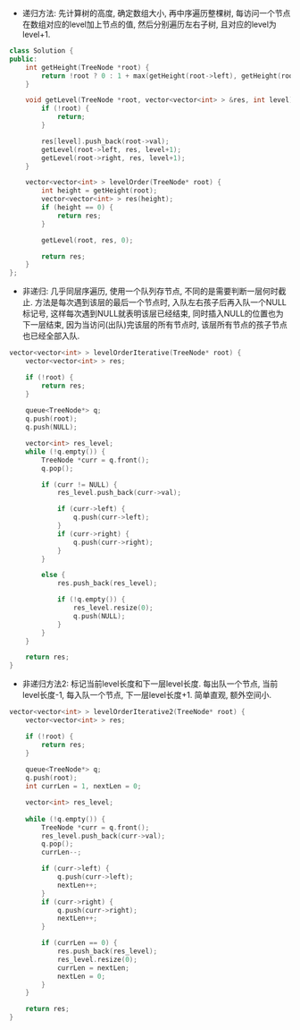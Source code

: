 - 递归方法: 先计算树的高度, 确定数组大小, 再中序遍历整棵树, 每访问一个节点在数组对应的level加上节点的值, 然后分别遍历左右子树, 且对应的level为level+1.

```c++
class Solution {
public:
    int getHeight(TreeNode *root) {
        return !root ? 0 : 1 + max(getHeight(root->left), getHeight(root->right));
    }

    void getLevel(TreeNode *root, vector<vector<int> > &res, int level) {
        if (!root) {
            return;
        }

        res[level].push_back(root->val);
        getLevel(root->left, res, level+1);
        getLevel(root->right, res, level+1);
    }

    vector<vector<int> > levelOrder(TreeNode* root) {
        int height = getHeight(root);
        vector<vector<int> > res(height);
        if (height == 0) {
            return res;
        }

        getLevel(root, res, 0);

        return res;
    }
};
```

- 非递归: 几乎同层序遍历, 使用一个队列存节点, 不同的是需要判断一层何时截止. 方法是每次遇到该层的最后一个节点时, 入队左右孩子后再入队一个NULL标记号, 这样每次遇到NULL就表明该层已经结束, 同时插入NULL的位置也为下一层结束, 因为当访问(出队)完该层的所有节点时, 该层所有节点的孩子节点也已经全部入队.
```c++
vector<vector<int> > levelOrderIterative(TreeNode* root) {
    vector<vector<int> > res;

    if (!root) {
        return res;
    }
    
    queue<TreeNode*> q;
    q.push(root);
    q.push(NULL);

    vector<int> res_level;
    while (!q.empty()) {
    	TreeNode *curr = q.front();
    	q.pop();

    	if (curr != NULL) {
    		res_level.push_back(curr->val);

    		if (curr->left) {
    			q.push(curr->left);
    		}
    		if (curr->right) {
    			q.push(curr->right);
    		}
    	}

    	else {
			res.push_back(res_level);

    		if (!q.empty()) {
    			res_level.resize(0);
    			q.push(NULL);
    		}
    	}
    }

    return res;
}
```

- 非递归方法2: 标记当前level长度和下一层level长度. 每出队一个节点, 当前level长度-1, 每入队一个节点, 下一层level长度+1. 简单直观, 额外空间小.

```c++
vector<vector<int> > levelOrderIterative2(TreeNode* root) {
    vector<vector<int> > res;

    if (!root) {
        return res;
    }
    
    queue<TreeNode*> q;
    q.push(root);
    int currLen = 1, nextLen = 0;

    vector<int> res_level;
    
    while (!q.empty()) {
    	TreeNode *curr = q.front();
    	res_level.push_back(curr->val);
    	q.pop();
    	currLen--;

    	if (curr->left) {
    		q.push(curr->left);
    		nextLen++;
    	}
    	if (curr->right) {
    		q.push(curr->right);
    		nextLen++;
    	}

    	if (currLen == 0) {
    		res.push_back(res_level);
    		res_level.resize(0);
    		currLen = nextLen;
    		nextLen = 0;
    	}
    }

    return res;
}
```